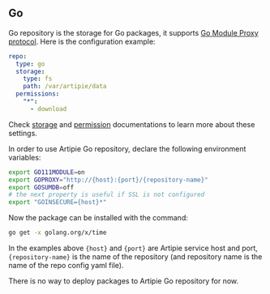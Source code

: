 ## Go

Go repository is the storage for Go packages, it supports 
[Go Module Proxy protocol](https://golang.org/cmd/go/#hdr-Module_proxy_protocol). 
Here is the configuration example:
```yaml
repo:
  type: go
  storage:
    type: fs
    path: /var/artipie/data
  permissions:
    "*":
      - download
```
Check [storage](./Configuration-Storage) and [permission](./Configuration-Repository-Permissions)
documentations to learn more about these settings.

In order to use Artipie Go repository, declare the following environment variables:

```bash
export GO111MODULE=on
export GOPROXY="http://{host}:{port}/{repository-name}"
export GOSUMDB=off
# the next property is useful if SSL is not configured
export "GOINSECURE={host}*"
```

Now the package can be installed with the command:

```bash
go get -x golang.org/x/time
```
In the examples above `{host}` and `{port}` are Artipie service host and port, `{repository-name}`
is the name of the repository (and repository name is the name of the repo config yaml file).

There is no way to deploy packages to Artipie Go repository for now.